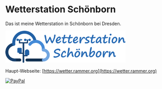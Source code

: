 # Wetterstation Schönborn
Das ist meine Wetterstation in Schönborn bei Dresden.

<img src=docs/images/logo.svg alt=Logo height=100>

Haupt-Webseite: [https://wetter.rammer.org](https://wetter.rammer.org)

[![PayPal](https://www.paypalobjects.com/webstatic/de_DE/i/de-pp-logo-100px.png)](https://paypal.me/einsjason)
